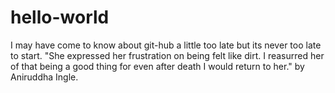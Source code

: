 # hello-world
I may have come to know about git-hub a little too late but its never too late to start.
"She expressed her frustration on being felt like dirt. I reasurred her of that being a good thing for even after death I would return to her."
by Aniruddha Ingle.
